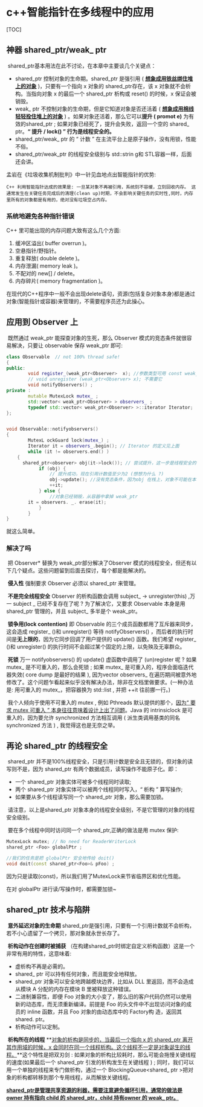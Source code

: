 # c++智能指针在多线程中的应用

[TOC]

## 神器 shared_ptr/weak_ ptr

​		shared_ptr基本用法在此不讨论，在本章中主要谈几个关键点：

-  shared_ptr 控制对象的生命期。shared_ptr 是强引用 ( **<u>想象成用铁丝绑住堆上的对象</u>** )，只要有一个指向 x 对象的 shared_ptr存在，该 x 对象就不会析构。当指向对象 x 的最后一个 shared_ptr 析构或 reset() 的时候，x 保证会被销毁。
- weak_ ptr 不控制对象的生命期，但是它知道对象是否还活着 ( **<u>想象成用棉线轻轻拴住堆上的对象</u>** ) 。如果对象还活着，那么它可以**提升 ( promot e)** 为有效的shared_ptr ; 如果对象已经死了，提升会失败，返回一个空的  shared_ ptr。**“ 提升 / lock() ” 行为是线程安全的。**
- shared_ptr/weak_ ptr 的 “ 计数 ” 在主流平台上是原子操作，没有用锁，性能不俗。
- shared_ptr/weak_ptr 的线程安全级别与 std::strin g和 STL容器一样，后面还会讲。

孟岩在《垃圾收集机制批判》中一针见血地点出智能指针的优势: 

`C++ 利用智能指针达成的效果是: 一旦某对象不再被引用，系统刻不容缓，立刻回收内存。 这通常发生在关键任务完成后的清理(clean up)时期，不会影响关键任务的实时性,同时，内存里所有的对象都是有用的，绝对没有垃圾空占内存。`



### 系统地避免各种指针错误

C++ 里可能出现的内存问题大致有这么几个方面:

1. 缓冲区溢出( buffer overrun )。
2. 空悬指针/野指针。
3. 重复释放( double delete )。
4. 内存泄漏( memory leak )。
5. 不配对的 new[] / delete。
6. 内存碎片( memory fragmentation )。

​        在现代的C++程序中一般不会出现delete语句，资源(包括复杂对象本身)都是通过对象(智能指针或容器)来管理的，不需要程序员还为此操心。



## 应用到 Observer 上

​		既然通过 weak_ptr 能探查对象的生死，那么 Observer 模式的竞态条件就很容易解决，只要让 observable 保存 weak_ptr<Observer> 即可:

```c++
class Observable  // not 100% thread safe!
{
public:
		void register_(weak_ptr<Observer>  x); //参数类型可用 const weak_ptr<Observer>&
		// void unregister (weak_ptr<Observer> x); 不需要它
		void notifyObservers() ;
private :
		mutable MutexLock mutex_ ;
		std::vector< weak_ptr<Observer> > observers_ ;
		typedef std::vector< weak_ptr<Observer> >::iterator Iterator;
};


void Observable::notifyobservers()
{
		MutexL ockGuard lock(mutex_) ;
		Iterator it = observers_.begin(); // Iterator 的定义见上面	
		while (it != observers.end() )
    {
      shared_ptr<observer> obj(it->lock()); // 尝试提升，这一步是线程安全的
			if (obj) {
				// 提升成功，现在引用计数值至少为2 (想想为什么 ?)
				obj->update(); //没有竞态条件，因为obj 在栈上，对象不可能在本作用域内销毁
				++it;
			} else {
				//对象已经销毁，从容器中拿掉 weak_ptr 
        it = observers. _. erase(it);
			}
		}
}
```

就这么简单。



### 解决了吗

​		把 Observer* 替换为 weak_ptr<Observer>部分解决了Observer 模式的线程安全，但还有以下几个疑点。这些问题留到后面去探讨，每个都是能解决的。

​		**侵入性** 强制要求 Observer 必须以 shared_ptr 来管理。

​		**不是完全线程安全**    Observer 的析构函数会调用 subject_ -> unregister(this) ,万一 subject _ 已经不复存在了呢 ? 为了解决它，又要求 Observable 本身是用shared_ptr 管理的，并且 subject_ 多半是个 weak_ptr<Observable>。

​		**锁争用(lock contention)**   即 Observable 的三个成员函数都用了互斥器来同步，这会造成 register_ ()和 unregister() 等待 notifyObservers() ，而后者的执行时间是**无上限的**，因为它同步回调了用户提供的 update() 函数。我们希望 register_ ()和 unregister() 的执行时间不会超过某个固定的上限，以免殃及无辜群众。

​		**死锁**      万一 notifyobservers() 的 update() 虚函数中调用了 (un)register 呢 ? 如果 mutex_ 是不可重入的，那么会死锁 ; 如果 mutex_ 是可重入的，程序会面临迭代器失效( core dump 是最好的结果 ), 因为vector observers_ 在遍历期间被意外地修改了。这个问题乍看起来似乎没有解决办法，除非在文档里做要求。(一种办法是: 用可重入的 mutex_，把容器换为 std::list , 并把 ++it 往前挪一行。)

​		我个人倾向于使用不可重入的 mutex , 例如 Pthreads 默认提供的那个，<u>因为“ 要求 mutex 可重入 ” 本身往往意味着设计上出了问题</u>。Java 的 intrinsiclock 是可重入的，因为要允许 synchronized 方法相互调用 ( 派生类调用基类的同名synchronized 方法 ) , 我觉得这也是无奈之举。





## 再论 shared_ptr 的线程安全

​		shared_ptr 并不是100%线程安全，只是引用计数是安全且无锁的，但对象的读写则不是，因为 shared_ptr 有两个数据成员，读写操作不能原子化。即：

- 一个 shared_ptr 对象实体可被多个线程同时读取;
- 两个 shared_ptr 对象实体可以被两个线程同时写入，“ 析构 ” 算写操作;
- 如果要从多个线程读写同一个 shared_ptr 对象，那么需要加锁。

​        请注意，以上是shared_ptr 对象本身的线程安全级别，不是它管理的对象的线程安全级别。

​		要在多个线程中同时访问同一个 shared_ptr,正确的做法是用 mutex 保护:

```c++
MutexLock mutex; // No need for ReaderWriterLock
shared_ptr <Foo> globalPtr ;

//我们的任务是把 globalPtr 安全地传给 doit()
void doit(const shared_ptr<Foo>& pFoo) ;
```

因为只是读取(const)，所以我们用了MutexLock来节省临界区和优化性能。

在对 globalPtr 进行读/写操作时，都需要加锁~





## shared_ptr 技术与陷阱

​		**意外延迟对象的生命期**      shared_ptr是强引用，只要有一个引用计数就不会析构，若不小心遗留了一个拷贝，那对象就永世长存了。

​		**析构动作在创建时被捕获**    （在构建shared_ptr时绑定自定义析构函数）这是一个非常有用的特性，这意味着:

- 虚析构不再是必需的。
- shared_ ptr<void> 可以持有任何对象，而且能安全地释放。
- shared_ptr 对象可以安全地跨越模块边界，比如从 DLL 里返回，而不会造成从模块 A 分配的内存在模块 B 里被释放这种错误。
- 二进制兼容性，即便 Foo 对象的大小变了，那么旧的客户代码仍然可以使用新的动态库，而无须重新编译。前提是 Foo 的头文件中不出现访问对象的成员的 inline 函数，并且 Foo 对象的由动态库中的 Factory构 造，返回其 shared. ptr。
- 析构动作可以定制。

​			**析构所在的线程**       **<u>对象的析构是同步的，当最后一个指向 x 的 shared_ptr  离开其作用域的时候，x 会同时在同一个线程析构。这个线程不一定是对象诞生的线程。</u>**这个特性是把双刃剑 : 如果对象的析构比较耗时，那么可能会拖慢关键线程的速度(如果最后一个 shared_ptr 引发的析构发生在关键线程 ) ; 同时，我们可以用一个单独的线程来专门做析构，通过一个 BlockingQueue<shared_ ptr<void> >把对象的析构都转移到那个专用线程，从而解放关键线程。

​		**<u>shared_ptr是管理共享资源的利器，需要注意避免循环引用，通常的做法是owner 持有指向 child 的 shared_ptr，child 持有owner 的 weak_ ptr。</u>**























